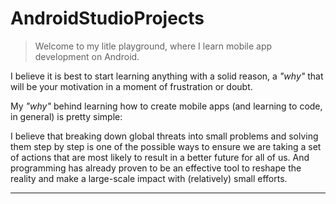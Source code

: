 # AndroidStudioProjects

> Welcome to my litle playground, where I learn mobile app development on Android.

I believe it is best to start learning anything with a solid reason, a _"why"_ that will be your motivation in a moment of frustration or doubt.

My _"why"_ behind learning how to create mobile apps (and learning to code, in general) is pretty simple:

I believe that breaking down global threats into small problems and solving them step by step is one of the possible ways to ensure we are taking a set of actions that are most likely to result in a better future for all of us.
And programming has already proven to be an effective tool to reshape the reality and make a large-scale impact with (relatively) small efforts.

***
